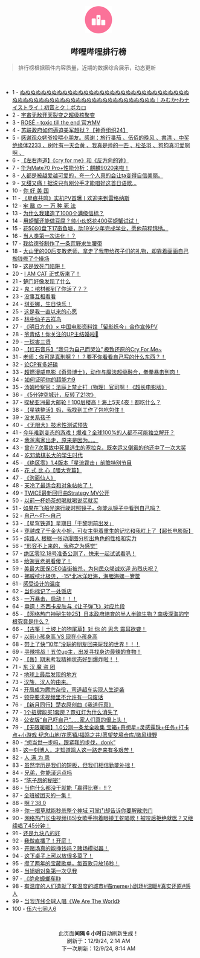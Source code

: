 <div align="center">
    <img src="./assets/icon_rank.png" alt="logo" />
    <h2>哔哩哔哩排行榜</h>
</div>

> 排行榜根据稿件内容质量，近期的数据综合展示，动态更新

<br />

<ul><li><span>1 - <a href=https://www.bilibili.com/BV1Y9iZYUE6y target=_blank>ぬぬぬぬぬぬぬぬぬぬぬぬぬぬぬぬぬぬぬぬぬぬぬぬぬぬぬぬぬぬぬぬぬぬぬぬぬぬぬぬぬぬぬぬぬぬぬぬぬぬぬぬぬぬぬぬぬぬぬ￤みむかｩわナイストライ￤初音ミク￤ボカロ</a></span></li><li><span>2 - <a href=https://www.bilibili.com/BV1W7iBYkEMX target=_blank>宇宙无敌开天裂变之超级核聚变</a></span></li><li><span>3 - <a href=https://www.bilibili.com/BV1ZZiRYEEUh target=_blank>ROSÉ&nbsp;-&nbsp;toxic&nbsp;till&nbsp;the&nbsp;end&nbsp;官方MV</a></span></li><li><span>4 - <a href=https://www.bilibili.com/BV167ioYsEtM target=_blank>苏联政府如何逼迫美军越狱？【神奇组织24】</a></span></li><li><span>5 - <a href=https://www.bilibili.com/BV1cpiBYuEPV target=_blank>感谢观众姥爷投喂小朋友。感谢：旅行番茄&nbsp;、伍佰的晚风&nbsp;、書清&nbsp;、中奖绝缘体2233&nbsp;、树叶有一天会黄&nbsp;、我真是帅的一匹&nbsp;、松圣羽&nbsp;、狗狗真可爱啊啊&nbsp;、</a></span></li><li><span>6 - <a href=https://www.bilibili.com/BV1f76PY7EPi target=_blank>【左右声道】《cry&nbsp;for&nbsp;me》和《反方向的钟》</a></span></li><li><span>7 - <a href=https://www.bilibili.com/BV1j6iYYHEYG target=_blank>华为Mate70&nbsp;Pro+性能分析：麒麟9020来啦！</a></span></li><li><span>8 - <a href=https://www.bilibili.com/BV1FjiiYvEaR target=_blank>人都是被越爱越可爱的，夸一个人真的会让ta变得自信美丽。</a></span></li><li><span>9 - <a href=https://www.bilibili.com/BV1wwizYkEEt target=_blank>又甜又痛！据说只有刚分手才能唱好这首日语歌...</a></span></li><li><span>10 - <a href=https://www.bilibili.com/BV1CqizYmEWG target=_blank>你&nbsp;好&nbsp;美&nbsp;国</a></span></li><li><span>11 - <a href=https://www.bilibili.com/BV141zCYzECj target=_blank>《星痕共鸣》实机PV首曝丨欢迎来到雷格纳斯</a></span></li><li><span>12 - <a href=https://www.bilibili.com/BV1qMizYqEix target=_blank>牢&nbsp;戬&nbsp;の&nbsp;一&nbsp;万&nbsp;种&nbsp;死&nbsp;法</a></span></li><li><span>13 - <a href=https://www.bilibili.com/BV1Uoi9YcEFK target=_blank>为什么我建造了1000个满级信标？</a></span></li><li><span>14 - <a href=https://www.bilibili.com/BV17azSYkERg target=_blank>用螃蟹还能做豆腐？帅小伙怒花400买螃蟹试试！</a></span></li><li><span>15 - <a href=https://www.bilibili.com/BV1aYi1YyEQJ target=_blank>花5080盘下17亩鱼塘，助19岁少年完成学业，愿他前程锦绣。</a></span></li><li><span>16 - <a href=https://www.bilibili.com/BV1WCiCYFEeh target=_blank>当人类第一次进化！？</a></span></li><li><span>17 - <a href=https://www.bilibili.com/BV1QiiiYDEAz target=_blank>我给德爷制作了一条荒野求生腰带</a></span></li><li><span>18 - <a href=https://www.bilibili.com/BV1yRiBYjEWe target=_blank>大山里的00后支教老师，拿走了我带给孩子们的礼物，却靠着画画自己掏钱修了个操场</a></span></li><li><span>19 - <a href=https://www.bilibili.com/BV1SNi6YbEhZ target=_blank>这是致死门陷阱！</a></span></li><li><span>20 - <a href=https://www.bilibili.com/BV1xWiYYAEW8 target=_blank>I&nbsp;AM&nbsp;CAT&nbsp;正式版来了！</a></span></li><li><span>21 - <a href=https://www.bilibili.com/BV13EiUYQEMp target=_blank>楚门好像发现了什么</a></span></li><li><span>22 - <a href=https://www.bilibili.com/BV1b7i2YyE6m target=_blank>鬼：棺材都到了你活了？？</a></span></li><li><span>23 - <a href=https://www.bilibili.com/BV1E9qLYkEDw target=_blank>没事互相看看</a></span></li><li><span>24 - <a href=https://www.bilibili.com/BV1PLi6YQEvm target=_blank>琪亚娜，生日快乐！</a></span></li><li><span>25 - <a href=https://www.bilibili.com/BV14wioYvEAE target=_blank>这是我一直以来的心愿</a></span></li><li><span>26 - <a href=https://www.bilibili.com/BV1koiiYTEaU target=_blank>林中仙子吉祥鸟</a></span></li><li><span>27 - <a href=https://www.bilibili.com/BV1khiZYeEDn target=_blank>《明日方舟》×&nbsp;中国电影资料馆「留影烁今」合作宣传PV</a></span></li><li><span>28 - <a href=https://www.bilibili.com/BV1vsq7YgE6e target=_blank>爷青结！你关注的UP主结婚啦💒</a></span></li><li><span>29 - <a href=https://www.bilibili.com/BV1EQiXY1Egk target=_blank>一球害三贤</a></span></li><li><span>30 - <a href=https://www.bilibili.com/BV175iRYUEzn target=_blank>【红石音乐】“我只为自己而哭泣”,极致还原的Cry&nbsp;For&nbsp;Me~</a></span></li><li><span>31 - <a href=https://www.bilibili.com/BV1cziUYME2f target=_blank>老师：你可是真刑啊？！？要不你看看自己写的什么东西？！</a></span></li><li><span>32 - <a href=https://www.bilibili.com/BV1kfiBYCEmo target=_blank>论CP有多好磕</a></span></li><li><span>33 - <a href=https://www.bilibili.com/BV1gbiXYhEwZ target=_blank>超燃漫威电影《奇异博士》，动作与魔法超级融合，拳拳暴击到肉！</a></span></li><li><span>34 - <a href=https://www.bilibili.com/BV1AGiiYMEbw target=_blank>如何证明你的超能力9</a></span></li><li><span>35 - <a href=https://www.bilibili.com/BV1d4iiYoEw5 target=_blank>汤姆检察官：法庭上禁止打（物理）官司啊！《超长电影版》</a></span></li><li><span>36 - <a href=https://www.bilibili.com/BV1R3z2YbE9Q target=_blank>《5分钟空城计，反转了21次》</a></span></li><li><span>37 - <a href=https://www.bilibili.com/BV1FJiiYYEtj target=_blank>探秘亚洲最大邮轮！100层楼高！海上5天4夜！都吃什么？</a></span></li><li><span>38 - <a href=https://www.bilibili.com/BV11UiiYkEN1 target=_blank>【星铁整活】妈，我找到工作了包吃包住！</a></span></li><li><span>39 - <a href=https://www.bilibili.com/BV1r1421x7av target=_blank>没关系孩子</a></span></li><li><span>40 - <a href=https://www.bilibili.com/BV1tkimYjEz7 target=_blank>《无限大》技术性测试预告</a></span></li><li><span>41 - <a href=https://www.bilibili.com/BV1hfiqYREPK target=_blank>今年难到变态的游戏！爆难？全球100%的人都不可能独立解开？</a></span></li><li><span>42 - <a href=https://www.bilibili.com/BV1Cxi9YHEvx target=_blank>我爸离家出走，原来是因为。。。</a></span></li><li><span>43 - <a href=https://www.bilibili.com/BV14viXY4ErZ target=_blank>曾在7次事故中死里逃生的塞拉克，既幸运又倒霉的他还中了一次大奖</a></span></li><li><span>44 - <a href=https://www.bilibili.com/BV1a7iqYXEiS target=_blank>吃邓紫棋长大的学生时代</a></span></li><li><span>45 - <a href=https://www.bilibili.com/BV1BMizYqEir target=_blank>《绝区零》1.4版本「星流霆击」前瞻特别节目</a></span></li><li><span>46 - <a href=https://www.bilibili.com/BV189i9YAEiS target=_blank>花&nbsp;式&nbsp;比&nbsp;心【胆大党篇】</a></span></li><li><span>47 - <a href=https://www.bilibili.com/BV1UHiZY6Eo2 target=_blank>《泡面仙人》</a></span></li><li><span>48 - <a href=https://www.bilibili.com/BV16UqVYMENi target=_blank>天冷了最适合和对象帖帖了！</a></span></li><li><span>49 - <a href=https://www.bilibili.com/BV1vMiqYfEVn target=_blank>TWICE最新回归曲Strategy&nbsp;MV公开</a></span></li><li><span>50 - <a href=https://www.bilibili.com/BV1HRioYFEE6 target=_blank>以前一杯奶茶想喝就喝说买就买</a></span></li><li><span>51 - <a href=https://www.bilibili.com/BV13eioYCEZE target=_blank>如果在飞船光速行驶时照镜子，你能从镜子中看到自己吗？</a></span></li><li><span>52 - <a href=https://www.bilibili.com/BV19iiBYbEML target=_blank>自己～吓～自己</a></span></li><li><span>53 - <a href=https://www.bilibili.com/BV1N7i6YnEuS target=_blank>【星穹铁道】星期日「于黎明前出发」</a></span></li><li><span>54 - <a href=https://www.bilibili.com/BV1gJi2YVE3x target=_blank>穿越成了千金大小姐，可女主带着重生的记忆和我杠上了【超长电影版】</a></span></li><li><span>55 - <a href=https://www.bilibili.com/BV1GYioY5E1Z target=_blank>纯路人&nbsp;根据一张动漫图分析出角色的性格和实力</a></span></li><li><span>56 - <a href=https://www.bilibili.com/BV1vWi1YDELZ target=_blank>“形容不上来的，我称之为感觉”</a></span></li><li><span>57 - <a href=https://www.bilibili.com/BV1AEi6YSEKz target=_blank>绝区零12.18号准备公测了，快来一起试试看叭！</a></span></li><li><span>58 - <a href=https://www.bilibili.com/BV1JmirYUEvT target=_blank>给豌豆老弟看傻了！</a></span></li><li><span>59 - <a href=https://www.bilibili.com/BV1SkiBYsEJL target=_blank>美最大医保CEO当街被杀，为何民众竭诚欢迎&nbsp;热烈庆祝？</a></span></li><li><span>60 - <a href=https://www.bilibili.com/BV1bMq5YsEav target=_blank>挪威挖北极贝，-15°北冰洋赶海，海胆海螺一箩筐</a></span></li><li><span>61 - <a href=https://www.bilibili.com/BV174iBYiET5 target=_blank>感受设计的温度</a></span></li><li><span>62 - <a href=https://www.bilibili.com/BV1xwiRYoEcZ target=_blank>当你标记了一处饭店</a></span></li><li><span>63 - <a href=https://www.bilibili.com/BV1GiiiYQEz8 target=_blank>一万暴击，启动！！！</a></span></li><li><span>64 - <a href=https://www.bilibili.com/BV1M1iiY1EFi target=_blank>申遗！杰西卡皮肤与《让子弹飞》对应片段</a></span></li><li><span>65 - <a href=https://www.bilibili.com/BV1toi9YcEdh target=_blank>【网络热门神秘生物25】日本政府培育的半人半鲸生物？南极深海的宁根究竟是什么？</a></span></li><li><span>66 - <a href=https://www.bilibili.com/BV1b5iYYuEA6 target=_blank>【古筝｜土坡上的狗尾草】对&nbsp;你&nbsp;的&nbsp;思念&nbsp;震耳欲聋！</a></span></li><li><span>67 - <a href=https://www.bilibili.com/BV1bwifYVEfp target=_blank>以前小孩身高&nbsp;VS&nbsp;现在小孩身高</a></span></li><li><span>68 - <a href=https://www.bilibili.com/BV1aHizYZEE8 target=_blank>带上了快“10年”没玩的朋友回来玩我的世界！！！</a></span></li><li><span>69 - <a href=https://www.bilibili.com/BV1D2i6Y8Ewt target=_blank>寻辣挑战！五位up主，出发寻找身边最辣的食物！</a></span></li><li><span>70 - <a href=https://www.bilibili.com/BV1Bni1YXEYq target=_blank>【轰】期末考我精神状态好到爆炸啦！！</a></span></li><li><span>71 - <a href=https://www.bilibili.com/BV1gKi6YZErE target=_blank>东&nbsp;汉&nbsp;魔&nbsp;盗&nbsp;团</a></span></li><li><span>72 - <a href=https://www.bilibili.com/BV1zMizYqETe target=_blank>地球上最后发现的地方</a></span></li><li><span>73 - <a href=https://www.bilibili.com/BV1Jdi1YfEjB target=_blank>汉族，汉人的由来。</a></span></li><li><span>74 - <a href=https://www.bilibili.com/BV1fvi9YLECc target=_blank>开局成为魔宗杂役，弯道超车实现人生逆袭</a></span></li><li><span>75 - <a href=https://www.bilibili.com/BV1LZqVYwEYP target=_blank>领导要求视频里不允许有一句废话</a></span></li><li><span>76 - <a href=https://www.bilibili.com/BV18RidYgEUC target=_blank>【新月同行】楚衣原创曲《我道行真》</a></span></li><li><span>77 - <a href=https://www.bilibili.com/BV1tkqJYiES1 target=_blank>1个招牌能买1套房？霓虹灯为什么消失了</a></span></li><li><span>78 - <a href=https://www.bilibili.com/BV1TAiiY5EUA target=_blank>公安版“自己吓自己”……家人们真的很上头！</a></span></li><li><span>79 - <a href=https://www.bilibili.com/BV1ktidYZEgh target=_blank>【无限暖暖】1.0公测一条龙全收集&nbsp;宝箱+奇想星+灵感露珠+任务+打卡点+小游戏&nbsp;纪念山地/花愿镇/福鸣之井/愿望梦境仓库/微风绿野</a></span></li><li><span>80 - <a href=https://www.bilibili.com/BV1D6iBYdEmP target=_blank>“想当世一步吗，跟紧我的步伐，donk”</a></span></li><li><span>81 - <a href=https://www.bilibili.com/BV1cjiiYvEGt target=_blank>这一刻博人，才知道鸣人这一路走来有多艰苦！</a></span></li><li><span>82 - <a href=https://www.bilibili.com/BV1dKiZYDERB target=_blank>人&nbsp;满&nbsp;为&nbsp;患</a></span></li><li><span>83 - <a href=https://www.bilibili.com/BV1fTizYMEoz target=_blank>虽然学历是我们的短板，但我们相信勤能补拙！</a></span></li><li><span>84 - <a href=https://www.bilibili.com/BV1ZbiBYPEMF target=_blank>兄弟，你能滚远点吗</a></span></li><li><span>85 - <a href=https://www.bilibili.com/BV1FEiiYPEEH target=_blank>“陈子昂的秘密”</a></span></li><li><span>86 - <a href=https://www.bilibili.com/BV11di6YWEbE target=_blank>当你什么都没干就能「赢得比赛」!!？</a></span></li><li><span>87 - <a href=https://www.bilibili.com/BV1W6qVYCEux target=_blank>全班被团灭的一集！</a></span></li><li><span>88 - <a href=https://www.bilibili.com/BV1W7i6YnEsB target=_blank>啊？38.0</a></span></li><li><span>89 - <a href=https://www.bilibili.com/BV1eViqYxEC1 target=_blank>你一根草就能秒杀整个神域&nbsp;可掌门却告诉你要解散宗门</a></span></li><li><span>90 - <a href=https://www.bilibili.com/BV13YioY5E6x target=_blank>网络热门长虫视频(85)女歌手抱着眼镜王蛇唱歌！被咬后拒绝就医？又继续唱了45分钟！</a></span></li><li><span>91 - <a href=https://www.bilibili.com/BV1hYi1YyE6K target=_blank>还是九块八的好</a></span></li><li><span>92 - <a href=https://www.bilibili.com/BV1DviiYHEf7 target=_blank>我做直播了！开庭！</a></span></li><li><span>93 - <a href=https://www.bilibili.com/BV1GZiqYxEze target=_blank>开赌场真的能挣钱吗？赌场模拟器！</a></span></li><li><span>94 - <a href=https://www.bilibili.com/BV1sMioYhE4y target=_blank>这下桌子上可以放很多菜了！</a></span></li><li><span>95 - <a href=https://www.bilibili.com/BV1wjiBYVEax target=_blank>攒了两年的宝藏歌单，每首歌只放16秒！</a></span></li><li><span>96 - <a href=https://www.bilibili.com/BV1Ycq5YFEB8 target=_blank>当姐姐对象第一次见我</a></span></li><li><span>97 - <a href=https://www.bilibili.com/BV1S2i6Y8Ezs target=_blank>《绝命蟑螂车Ⅱ》</a></span></li><li><span>98 - <a href=https://www.bilibili.com/BV1o4iBYvEfZ target=_blank>有温度的人们造就了有温度的城市#猫meme小剧场#温暖#真实还原#感人</a></span></li><li><span>99 - <a href=https://www.bilibili.com/BV178iBYeEad target=_blank>当我连线全球人唱《We&nbsp;Are&nbsp;The&nbsp;World》</a></span></li><li><span>100 - <a href=https://www.bilibili.com/BV13ZiqYxE1H target=_blank>伍六七同人6</a></span></li></ul>

<br />

<p align=center>此页面<strong>间隔 6 小时</strong>自动刷新生成！<br>刷新于：12/9/24, 2:14 AM<br>下一次刷新：12/9/24, 8:14 AM</p>
